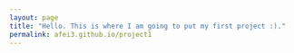 ```yaml
---
layout: page
title: "Hello. This is where I am going to put my first project :)."
permalink: afei3.github.io/project1
---
```

